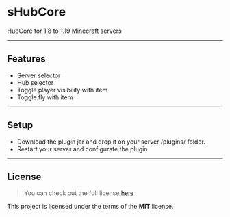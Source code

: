 sHubCore
============

HubCore for 1.8 to 1.19 Minecraft servers

---

## Features
- Server selector
- Hub selector
- Toggle player visibility with item
- Toggle fly with item

---

## Setup
- Download the plugin jar and drop it on your server /plugins/ folder.
- Restart your server and configurate the plugin

---

## License
>You can check out the full license [here](https://github.com/Stars-Development/sHubCore/blob/main/LICENSE)

This project is licensed under the terms of the **MIT** license.
